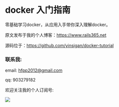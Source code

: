 # docker 入门指南

零基础学习docker，从应用入手带你深入理解docker。

原文发布于我的个人博客：https://www.rails365.net

源码位于：https://github.com/yinsigan/docker-tutorial

### 联系我:

email: hfpp2012@gmail.com

qq: 903279182

欢迎关注我的个人订阅号:

![](https://rails365.oss-cn-shenzhen.aliyuncs.com/uploads/photo/image/310/2017/0f6c7b070c711c48dbe92193f71e9cbf.jpg)

